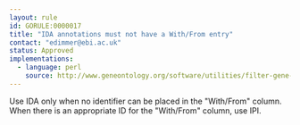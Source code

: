 ```yaml
---
layout: rule
id: GORULE:0000017
title: "IDA annotations must not have a With/From entry"
contact: "edimmer@ebi.ac.uk"
status: Approved
implementations:
  - language: perl
    source: http://www.geneontology.org/software/utilities/filter-gene-association.pl
---
```

Use IDA only when no identifier can be placed in the "With/From" column.
When there is an appropriate ID for the "With/From" column, use IPI.
